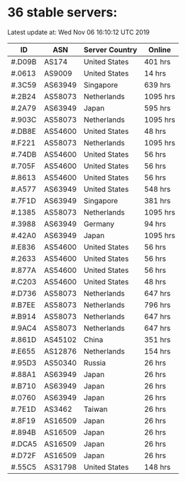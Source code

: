 # 36 stable servers:

Latest update at: Wed Nov 06 16:10:12 UTC 2019

| ID | ASN | Server Country | Online |
| -- | --- | -------------- | ------ |
| #.D09B | AS174 | United States | 401 hrs |
| #.0613 | AS9009 | United States | 14 hrs |
| #.3C59 | AS63949 | Singapore | 639 hrs |
| #.2B24 | AS58073 | Netherlands | 1095 hrs |
| #.2A79 | AS63949 | Japan | 595 hrs |
| #.903C | AS58073 | Netherlands | 1095 hrs |
| #.DB8E | AS54600 | United States | 48 hrs |
| #.F221 | AS58073 | Netherlands | 1095 hrs |
| #.74DB | AS54600 | United States | 56 hrs |
| #.705F | AS54600 | United States | 56 hrs |
| #.8613 | AS54600 | United States | 56 hrs |
| #.A577 | AS63949 | United States | 548 hrs |
| #.7F1D | AS63949 | Singapore | 381 hrs |
| #.1385 | AS58073 | Netherlands | 1095 hrs |
| #.3988 | AS63949 | Germany | 94 hrs |
| #.42A0 | AS63949 | Japan | 1095 hrs |
| #.E836 | AS54600 | United States | 56 hrs |
| #.2633 | AS54600 | United States | 56 hrs |
| #.877A | AS54600 | United States | 56 hrs |
| #.C203 | AS54600 | United States | 48 hrs |
| #.D736 | AS58073 | Netherlands | 647 hrs |
| #.B7EE | AS58073 | Netherlands | 796 hrs |
| #.B914 | AS58073 | Netherlands | 647 hrs |
| #.9AC4 | AS58073 | Netherlands | 647 hrs |
| #.861D | AS45102 | China | 351 hrs |
| #.E655 | AS12876 | Netherlands | 154 hrs |
| #.95D3 | AS50340 | Russia | 26 hrs |
| #.88A1 | AS63949 | Japan | 26 hrs |
| #.B710 | AS63949 | Japan | 26 hrs |
| #.0760 | AS63949 | Japan | 26 hrs |
| #.7E1D | AS3462 | Taiwan | 26 hrs |
| #.8F19 | AS16509 | Japan | 26 hrs |
| #.894B | AS16509 | Japan | 26 hrs |
| #.DCA5 | AS16509 | Japan | 26 hrs |
| #.D72F | AS16509 | Japan | 26 hrs |
| #.55C5 | AS31798 | United States | 148 hrs |

